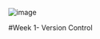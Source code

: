 ![image](https://github.com/NazriJasmal/Data-Science-Intern-at-Data-Glacier/assets/141367755/c7b0e4f0-d30c-47d9-9a56-27bd9824bcd0)

#Week 1- Version Control
